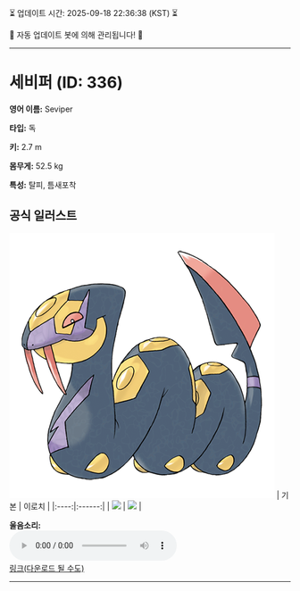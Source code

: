 
⏳ 업데이트 시간: 2025-09-18 22:36:38 (KST) ⏳

🤖 자동 업데이트 봇에 의해 관리됩니다! 🤖

---

# 세비퍼 (ID: 336)
**영어 이름:** Seviper

**타입:** 독

**키:** 2.7 m

**몸무게:** 52.5 kg

**특성:** 탈피, 틈새포착

## 공식 일러스트
![](https://raw.githubusercontent.com/PokeAPI/sprites/master/sprites/pokemon/other/official-artwork/336.png)
| 기본 | 이로치 |
|:----:|:------:|
| <img src="http://play.pokemonshowdown.com/sprites/ani/seviper.gif" width="200"> | <img src="http://play.pokemonshowdown.com/sprites/ani-shiny/seviper.gif" width="200"> |

**울음소리:**<br><audio controls src="https://raw.githubusercontent.com/PokeAPI/cries/main/cries/pokemon/latest/336.ogg"></audio><br> [링크(다운로드 될 수도)](https://raw.githubusercontent.com/PokeAPI/cries/main/cries/pokemon/latest/336.ogg)


---
